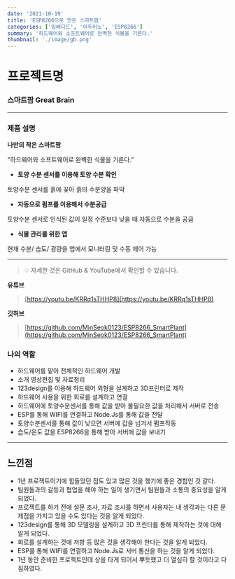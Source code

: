 ```yaml
---
date: '2021-10-19'
title: 'ESP8266으로 만든 스마트팜'
categories: ['임베디드', '아두이노', 'ESP8266']
summary: '하드웨어와 소프트웨어로 완벽한 식물을 기른다.'
thumbnail: './image/gb.png'
---
```


# 프로젝트명

### 스마트팜 Great Brain

---

### 제품 설명

**나만의 작은 스마트팜**

"하드웨어와 소프트웨어로 완벽한 식물을 기른다.”

- **토양 수분 센서를 이용해 토양 수분 확인**

토양수분 센서를 흙에 꽃아 흙의 수분양을 파악

- **자동으로 펌프를 이용해서 수분공급**

토양수분 센서로 인식된 값이 일정 수준보다 낮을 때 자동으로 수분을 공급

- **식물 관리를 위한 앱**

현재 수분/ 습도/ 광량을 앱에서 모니터링 및 수동 제어 가능

---

> 💡 자세한 것은 GitHub & YouTube에서 확인할 수 있습니다.

**유튜브**

> [https://youtu.be/KRRq1sTHHP8](https://youtu.be/KRRq1sTHHP8)

**깃허브**

> [https://github.com/MinSeok0123/ESP8266_SmartPlant](https://github.com/MinSeok0123/ESP8266_SmartPlant)

### 나의 역할

- 하드웨어를 맡아 전체적인 하드웨어 개발
- 소개 영상편집 및 자료정리
- 123design를 이용해 하드웨어 외형을 설계하고 3D프린터로 제작
- 하드웨어 사용을 위한 회로를 설계하고 연결
- 하드웨어에 토양수분센서를 통해 값을 받아 불필요한 값을 처리해서 서버로 전송
- ESP를 통해 WIFI를 연결하고 Node.Js를 통해 값을 전달
- 토양수분센서를 통해 값이 낮으면 서버에 값을 넘겨서 펌프작동
- 습도/온도 값을 ESP8266을 통해 받아 서버에 값을 보내기

---

## 느낀점

- 1년 프로젝트이기에 힘들었던 점도 있고 많은 것을 했기에 좋은 경험인 것 같다.
- 팀원들과의 갈등과 협업을 해야 하는 일이 생기면서 팀원들과 소통의 중요성을 알게 되었다.
- 프로젝트를 하기 전에 설문 조사, 자료 조사를 하면서 사용자는 내 생각과는 다른 문제점을 가지고 있을 수도 있다는 것을 알게 되었다.
- 123design를 통해 3D 모델링을 설계하고 3D 프린터를 통해 제작하는 것에 대해 알게 되었다.
- 회로를 설계하는 것에 저항 등 많은 것을 생각해야 한다는 것을 알게 되었다.
- ESP를 통해 WIFI를 연결하고 Node.Js로 서버 통신을 하는 것을 알게 되었다.
- 1년 동안 준비한 프로젝트인데 상을 타게 되어서 뿌듯했고 더 열심히 할 것이라고 다짐하였다.
